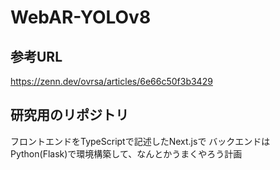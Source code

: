 # WebAR-YOLOv8

## 参考URL
https://zenn.dev/ovrsa/articles/6e66c50f3b3429

## 研究用のリポジトリ
フロントエンドをTypeScriptで記述したNext.jsで
バックエンドはPython(Flask)で環境構築して、なんとかうまくやろう計画
